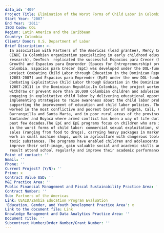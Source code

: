 ```yaml
---
data_id: '409'
Project Title: Elimination of the Worst Forms of Child Labor in Colombia
Start Year: '2007'
End Year: '2011'
ISO3 Code: COL
Region: Latin America and the Caribbean
Country: Colombia
Client/ Donor: U.S. Department of Labor
Brief Discription: >-
  In association with Partners of the Americas (lead grantee), Mercy Corps, and
  CINDE (a Colombian organization specializing in early childhood education and
  research), DevTech  replicated the successful Espacios para Crecer (Spaces for
  Growth) and Espacios para Emprender (Spaces for Entrepreneurship) programs in
  Colombia. Espacios para Crecer (EpC) was developed under the DOL-funded
  project Combating Child Labor through Education in the Dominican Republic
  (2003-2007) and Espacios para Emprender (EpE) under the new DOL-funded project
  Combating Exploitative Child Labor through Education in the Dominican Republic
  (2007-2011) in the Dominican Republic.In Colombia, the project worked to
  withdraw or prevent more than 10,000 Colombian children and adolescents from
  engaging in exploitative child labor by delivering educational opportunities,
  implementing strategies to raise awareness about the child labor problem, and
  supporting the improvement of education and child labor policies. The project
  worked in the most conflictive and poorest barrios of Bogotá, Cali, Cartagena,
  Barranquilla and Santa Marta, and in poor rural areas of the provinces of
  Santander and Boyacá where armed conflict has been a way of life during the
  past few decades.The EpC and EpE programs focus on children who are involved
  in the worst forms of child labor: commercial sexual exploitation, street
  sales (ranging from food to drugs), carrying heavy packages in market areas,
  work in small machine shops, work in agriculture with dangerous tools and
  toxic substances. The programs have enabled children and adolescents to
  improve their self-image, gain valuable social and academic skills and as a
  result attend school regularly and improve their academic performance.
Point of contact: ''
Email: ''
Phone: ''
Current Project? (Y/N): ''
Prime: x
Contract Value USD: ''
M&E Practice Area: ''
Public Financial Management and Fiscal Sustainability Practice Area: ''
Contract Number: ''
Sub: Partners of the Americas
Link: USAID/Zambia Education Program Evaluation
'Education, Gender, and Youth Development Practice Area': x
Link to the document file: Link
Knowledge Management and Data Analytics Practice Area: ''
Document Title: ''
Subcontract Number/Order Number/Grant Number: ''
---
```


